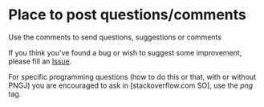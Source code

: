 # Place to post questions/comments #

Use the comments to send questions, suggestions or comments

If you think you've found a bug or  wish to suggest some improvement, please fill an [Issue](http://code.google.com/p/pngj/issues/list).

For specific programming questions (how to do this or that, with or without PNGJ) you are encouraged to ask in [stackoverflow.com SO], use the _png_ tag.
